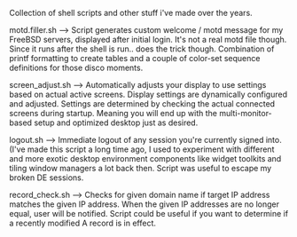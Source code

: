 Collection of shell scripts and other stuff i've made over the years.

motd.filler.sh --> Script generates custom welcome / motd message for my FreeBSD servers, displayed after initial login. It's not a real motd file though. Since it runs after the shell is run.. does the trick though.
Combination of printf formatting to create tables and a couple of color-set sequence definitions for those disco moments.

screen_adjust.sh --> Automatically adjusts your display to use settings based on actual active screens. Display settings are dynamically configured and adjusted. Settings are determined by checking the actual connected screens during startup. Meaning you will end up with the multi-monitor-based setup and optimized desktop just as desired.

logout.sh --> Immediate logout of any session you're currently signed into. (I've made this script a long time ago, I used to experiment with different and more exotic desktop environment components like widget toolkits and tiling window managers a lot back then. Script was useful to escape my broken DE sessions.

record_check.sh --> Checks for given domain name if target IP address matches the given IP address. When the given IP addresses are no longer equal, user will be notified. Script could be useful if you want to determine if a recently modified A record is in effect.
